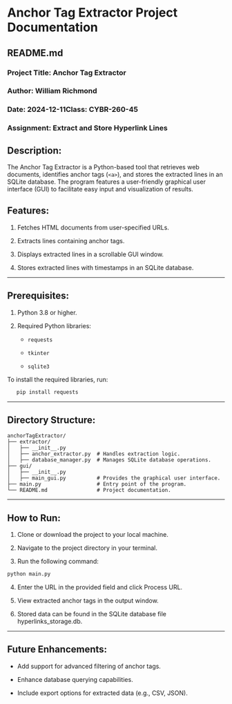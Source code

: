 # Anchor Tag Extractor Project Documentation

## README.md

### Project Title: Anchor Tag Extractor

### Author: William Richmond

### Date: 2024-12-11Class: CYBR-260-45

### Assignment: Extract and Store Hyperlink Lines

## Description:

The Anchor Tag Extractor is a Python-based tool that retrieves web documents, identifies anchor tags (`<a>`), and stores 
the extracted lines in an SQLite database. The program features a user-friendly graphical user interface (GUI) to 
facilitate easy input and visualization of results.

## Features:

1. Fetches HTML documents from user-specified URLs.

2. Extracts lines containing anchor tags.

3. Displays extracted lines in a scrollable GUI window.

4. Stores extracted lines with timestamps in an SQLite database.
___

## Prerequisites:

1. Python 3.8 or higher.

2. Required Python libraries:

    - `requests`

    - `tkinter`

    - `sqlite3`

To install the required libraries, run:

```bash
   pip install requests
```
___

## Directory Structure:
```text
anchorTagExtractor/
├── extractor/
│   ├── __init__.py
│   ├── anchor_extractor.py  # Handles extraction logic.
│   ├── database_manager.py  # Manages SQLite database operations.
├── gui/
│   ├── __init__.py
│   ├── main_gui.py          # Provides the graphical user interface.
├── main.py                  # Entry point of the program.
└── README.md                # Project documentation.
```
___

## How to Run:

1. Clone or download the project to your local machine.

2. Navigate to the project directory in your terminal.

3. Run the following command:

```bash
python main.py
```

4. Enter the URL in the provided field and click Process URL.

5. View extracted anchor tags in the output window.

6. Stored data can be found in the SQLite database file hyperlinks_storage.db.
___

## Future Enhancements:

- Add support for advanced filtering of anchor tags.

- Enhance database querying capabilities.

- Include export options for extracted data (e.g., CSV, JSON).


